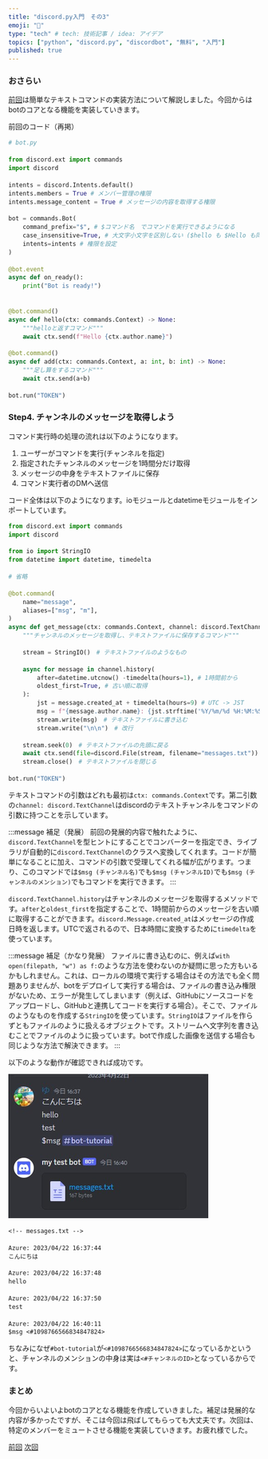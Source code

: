 ```yaml
---
title: "discord.py入門　その3"
emoji: "🙆"
type: "tech" # tech: 技術記事 / idea: アイデア
topics: ["python", "discord.py", "discordbot", "無料", "入門"]
published: true
---
```


### おさらい

[前回](https://zenn.dev/yumax_panda/articles/bot-tutorial-2)は簡単なテキストコマンドの実装方法について解説しました。今回からはbotのコアとなる機能を実装していきます。

前回のコード（再掲）

```python
# bot.py

from discord.ext import commands
import discord

intents = discord.Intents.default()
intents.members = True # メンバー管理の権限
intents.message_content = True # メッセージの内容を取得する権限

bot = commands.Bot(
    command_prefix="$", # $コマンド名　でコマンドを実行できるようになる
    case_insensitive=True, # 大文字小文字を区別しない ($hello も $Hello も同じ!)
    intents=intents # 権限を設定
)

@bot.event
async def on_ready():
    print("Bot is ready!")


@bot.command()
async def hello(ctx: commands.Context) -> None:
    """helloと返すコマンド"""
    await ctx.send(f"Hello {ctx.author.name}")

@bot.command()
async def add(ctx: commands.Context, a: int, b: int) -> None:
    """足し算をするコマンド"""
    await ctx.send(a+b)

bot.run("TOKEN")
```

### Step4. チャンネルのメッセージを取得しよう

コマンド実行時の処理の流れは以下のようになります。

1. ユーザーがコマンドを実行(チャンネルを指定)
2. 指定されたチャンネルのメッセージを1時間分だけ取得
3. メッセージの中身をテキストファイルに保存
4. コマンド実行者のDMへ送信

コード全体は以下のようになります。ioモジュールとdatetimeモジュールをインポートしています。

```python
from discord.ext import commands
import discord

from io import StringIO
from datetime import datetime, timedelta

# 省略

@bot.command(
    name="message",
    aliases=["msg", "m"],
)
async def get_message(ctx: commands.Context, channel: discord.TextChannel) -> None:
    """チャンネルのメッセージを取得し、テキストファイルに保存するコマンド"""

    stream = StringIO()　# テキストファイルのようなもの

    async for message in channel.history(
        after=datetime.utcnow() -timedelta(hours=1), # 1時間前から
        oldest_first=True, # 古い順に取得
    ):
        jst = message.created_at + timedelta(hours=9) # UTC -> JST
        msg = f"{message.author.name}: {jst.strftime('%Y/%m/%d %H:%M:%S')}\n{message.content}"
        stream.write(msg)　# テキストファイルに書き込む
        stream.write("\n\n")　# 改行

    stream.seek(0)　# テキストファイルの先頭に戻る
    await ctx.send(file=discord.File(stream, filename="messages.txt"))
    stream.close()　# テキストファイルを閉じる

bot.run("TOKEN")
```

テキストコマンドの引数はどれも最初は`ctx: commands.Context`です。第二引数の`channel: discord.TextChannel`はdiscordのテキストチャンネルをコマンドの引数に持つことを示しています。

:::message
補足（発展）
前回の発展的内容で触れたように、`discord.TextChannel`を型ヒントにすることでコンバーターを指定でき、ライブラリが自動的に`discord.TextChannel`のクラスへ変換してくれます。コードが簡単になることに加え、コマンドの引数で受理してくれる幅が広がります。つまり、このコマンドでは`$msg (チャンネル名)`でも`$msg (チャンネルID)`でも`$msg (チャンネルのメンション)`でもコマンドを実行できます。
:::

`discord.TextChannel.history`はチャンネルのメッセージを取得するメソッドです。`after`と`oldest_first`を指定することで、1時間前からのメッセージを古い順に取得することができます。`discord.Message.created_at`はメッセージの作成日時を返します。UTCで返されるので、日本時間に変換するために`timedelta`を使っています。

:::message
補足（かなり発展）
ファイルに書き込むのに、例えば`with open(filepath, "w") as f:`のような方法を使わないのか疑問に思った方もいるかもしれません。これは、ローカルの環境で実行する場合はその方法でも全く問題ありませんが、botをデプロイして実行する場合は、ファイルの書き込み権限がないため、エラーが発生してしまいます（例えば、GitHubにソースコードをアップロードし、GitHubと連携してコードを実行する場合）。そこで、ファイルのようなものを作成する`StringIO`を使っています。`StringIO`はファイルを作らずともファイルのように扱えるオブジェクトです。ストリームへ文字列を書き込むことでファイルのように扱っています。botで作成した画像を送信する場合も同じような方法で解決できます。
:::

以下のような動作が確認できれば成功です。

![](/images/bot-tutorial-3/msg_result.jpg)

```txt
<!-- messages.txt -->

Azure: 2023/04/22 16:37:44
こんにちは

Azure: 2023/04/22 16:37:48
hello

Azure: 2023/04/22 16:37:50
test

Azure: 2023/04/22 16:40:11
$msg <#1098766566834847824>
```

ちなみになぜ`#bot-tutorial`が`<#1098766566834847824>`になっているかというと、チャンネルのメンションの中身は実は`<#チャンネルのID>`となっているからです。

### まとめ

今回からいよいよbotのコアとなる機能を作成していきました。補足は発展的な内容が多かったですが、そこは今回は飛ばしてもらっても大丈夫です。次回は、特定のメンバーをミュートさせる機能を実装していきます。お疲れ様でした。

[前回](https://zenn.dev/yumax_panda/articles/bot-tutorial-2)
[次回](https://zenn.dev/yumax_panda/articles/bot-tutorial-4)